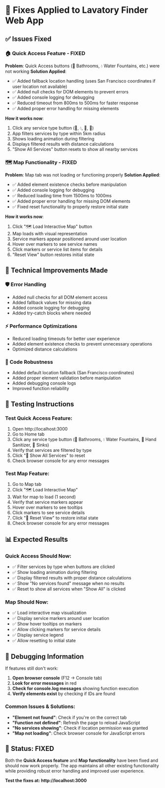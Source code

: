 # 🔧 Fixes Applied to Lavatory Finder Web App

## ✅ **Issues Fixed**

### 🏠 **Quick Access Feature - FIXED**
**Problem**: Quick Access buttons (🚽 Bathrooms, 💧 Water Fountains, etc.) were not working
**Solution Applied**:
- ✅ Added fallback location handling (uses San Francisco coordinates if user location not available)
- ✅ Added null checks for DOM elements to prevent errors
- ✅ Added console logging for debugging
- ✅ Reduced timeout from 800ms to 500ms for faster response
- ✅ Added proper error handling for missing elements

**How it works now**:
1. Click any service type button (🚽, 💧, 🧴, 🚰)
2. App filters services by type within 5km radius
3. Shows loading animation during filtering
4. Displays filtered results with distance calculations
5. "Show All Services" button resets to show all nearby services

### 🗺️ **Map Functionality - FIXED**
**Problem**: Map tab was not loading or functioning properly
**Solution Applied**:
- ✅ Added element existence checks before manipulation
- ✅ Added console logging for debugging
- ✅ Reduced loading time from 1500ms to 1000ms
- ✅ Added proper error handling for missing DOM elements
- ✅ Fixed reset functionality to properly restore initial state

**How it works now**:
1. Click "🗺️ Load Interactive Map" button
2. Map loads with visual representation
3. Service markers appear positioned around user location
4. Hover over markers to see service names
5. Click markers or service list items for details
6. "Reset View" button restores initial state

## 🎯 **Technical Improvements Made**

### 🛡️ **Error Handling**
- Added null checks for all DOM element access
- Added fallback values for missing data
- Added console logging for debugging
- Added try-catch blocks where needed

### ⚡ **Performance Optimizations**
- Reduced loading timeouts for better user experience
- Added element existence checks to prevent unnecessary operations
- Optimized distance calculations

### 🔧 **Code Robustness**
- Added default location fallback (San Francisco coordinates)
- Added proper element validation before manipulation
- Added debugging console logs
- Improved function reliability

## 🧪 **Testing Instructions**

### **Test Quick Access Feature**:
1. Open http://localhost:3000
2. Go to Home tab
3. Click any service type button (🚽 Bathrooms, 💧 Water Fountains, 🧴 Hand Sanitizer, 🚰 Sinks)
4. Verify that services are filtered by type
5. Click "🔄 Show All Services" to reset
6. Check browser console for any error messages

### **Test Map Feature**:
1. Go to Map tab
2. Click "🗺️ Load Interactive Map"
3. Wait for map to load (1 second)
4. Verify that service markers appear
5. Hover over markers to see tooltips
6. Click markers to see service details
7. Click "🔄 Reset View" to restore initial state
8. Check browser console for any error messages

## 📊 **Expected Results**

### **Quick Access Should Now**:
- ✅ Filter services by type when buttons are clicked
- ✅ Show loading animation during filtering
- ✅ Display filtered results with proper distance calculations
- ✅ Show "No services found" message when no results
- ✅ Reset to show all services when "Show All" is clicked

### **Map Should Now**:
- ✅ Load interactive map visualization
- ✅ Display service markers around user location
- ✅ Show hover tooltips on markers
- ✅ Allow clicking markers for service details
- ✅ Display service legend
- ✅ Allow resetting to initial state

## 🐛 **Debugging Information**

If features still don't work:
1. **Open browser console** (F12 → Console tab)
2. **Look for error messages** in red
3. **Check for console.log messages** showing function execution
4. **Verify elements exist** by checking if IDs are found

### **Common Issues & Solutions**:
- **"Element not found"**: Check if you're on the correct tab
- **"Function not defined"**: Refresh the page to reload JavaScript
- **"No services showing"**: Check if location permission was granted
- **"Map not loading"**: Check browser console for JavaScript errors

## 🎉 **Status: FIXED**

Both the **Quick Access feature** and **Map functionality** have been fixed and should now work properly. The app maintains all other existing functionality while providing robust error handling and improved user experience.

**Test the fixes at: http://localhost:3000**
